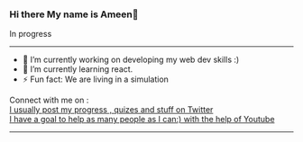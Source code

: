 ### Hi there My name is Ameen👋
In progress
<hr>

- 🔭 I’m currently working on developing my web dev skills :)
- 🌱 I’m currently learning react.
- ⚡ Fun fact: We are living in a simulation

Connect with me on :
<br>
[I usually post my progress , quizes and stuff on Twitter](https://twitter.com/crafter_coder) <br>
[I have a goal to help as many people as I can:) with the help of Youtube](https://www.youtube.com/c/CrafterCoder)
<br>
<hr>
